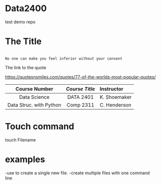 # Data2400
test demo repo
# The Title

```

No one can make you feel inferior without your consent

```

The link to the quote

https://quotesnsmiles.com/quotes/77-of-the-worlds-most-popular-quotes/



| **Course Number** | _Course Title_ | Instructor   |
|:-----------------:|:--------------:|:------------|
| Data Science     | DATA 2401       | K. Shoemaker|
| Data Struc. with Python |Comp 2311  | C. Henderson|


# Touch command


touch Filename

# examples

-use to create a single new file.
-create multiple files with one command line

